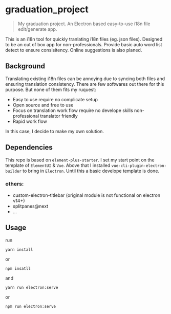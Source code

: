 # graduation_project

> My  graduation project. An Electron based easy-to-use i18n file edit/generate app.


This is an i18n tool for quickly tranlating i18n files (eg. json files). Designed to be an out of box app for non-professionals. Provide basic auto word list detect to ensure consisitency. Online suggestions is also planed.


## Background
Translating existing i18n files can be annoying due to syncing both files and ensuring translation consistency. There are few softwares out there for this purpose. But none of them fits my ruquest: 

- Easy to use require no complicate setup
- Open source and free to use
- Focus on translation work flow require no develope skills non-professional translator friendly
- Rapid work flow

In this case, I decide to make my own solution. 

## Dependencies
This repo is based on `element-plus-starter`. I set my start point on the template of `ElementUI` & `Vue`. Above that I installed `vue-cli-plugin-electron-builder` to bring in `Electron`. Until this a basic develope template is done.

### others:
- custom-electron-titlebar (original module is not functional on electron v14+)
- splitpanes@next
- ...

## Usage

run 
```
yarn install
```
or
```
npm insatll
```

and 
```
yarn run electron:serve
```
or
```
npm run electron:serve
```